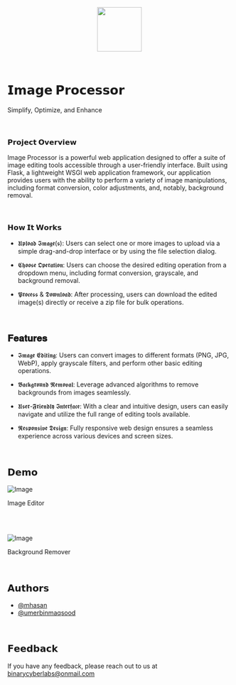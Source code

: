 <p align="center">
<img src='https://i.ibb.co/g7Ys7pQ/favicon.png' style="height:100px;width:100px;" >
</p>

<br>

# 𝗜𝗺𝗮𝗴𝗲 𝗣𝗿𝗼𝗰𝗲𝘀𝘀𝗼𝗿
Simplify, Optimize, and Enhance

<br>

### 𝗣𝗿𝗼𝗷𝗲𝗰𝘁 𝗢𝘃𝗲𝗿𝘃𝗶𝗲𝘄

Image Processor is a powerful web application designed to offer a suite of image editing tools accessible through a user-friendly interface. Built using Flask, a lightweight WSGI web application framework, our application provides users with the ability to perform a variety of image manipulations, including format conversion, color adjustments, and, notably, background removal.

<br>

### 𝗛𝗼𝘄 𝗜𝘁 𝗪𝗼𝗿𝗸𝘀

- 𝖀𝖕𝖑𝖔𝖆𝖉 𝕴𝖒𝖆𝖌𝖊(𝖘): Users can select one or more images to upload via a simple drag-and-drop interface or by using the file selection dialog.

- 𝕮𝖍𝖔𝖔𝖘𝖊 𝕺𝖕𝖊𝖗𝖆𝖙𝖎𝖔𝖓: Users can choose the desired editing operation from a dropdown menu, including format conversion, grayscale, and background removal.

- 𝕻𝖗𝖔𝖈𝖊𝖘𝖘 & 𝕯𝖔𝖜𝖓𝖑𝖔𝖆𝖉: After processing, users can download the edited image(s) directly or receive a zip file for bulk operations.

<br>

## 𝐅𝐞𝐚𝐭𝐮𝐫𝐞𝐬

- 𝕴𝖒𝖆𝖌𝖊 𝕰𝖉𝖎𝖙𝖎𝖓𝖌: Users can convert images to different formats (PNG, JPG, WebP), apply grayscale filters, and perform other basic editing operations.

- 𝕭𝖆𝖈𝖐𝖌𝖗𝖔𝖚𝖓𝖉 𝕽𝖊𝖒𝖔𝖛𝖆𝖑: Leverage advanced algorithms to remove backgrounds from images seamlessly.

- 𝖀𝖘𝖊𝖗-𝕱𝖗𝖎𝖊𝖓𝖉𝖑𝖞 𝕴𝖓𝖙𝖊𝖗𝖋𝖆𝖈𝖊: With a clear and intuitive design, users can easily navigate and utilize the full range of editing tools available.

- 𝕽𝖊𝖘𝖕𝖔𝖓𝖘𝖎𝖛𝖊 𝕯𝖊𝖘𝖎𝖌𝖓: Fully responsive web design ensures a seamless experience across various devices and screen sizes.

<br>


## 𝗗𝗲𝗺𝗼

![Image](https://i.ibb.co/gFSY5ds/Image-Editor.png)

Image Editor

<br>
<br><be>

![Image](https://i.ibb.co/q0xKBkT/Background-Remover.png)

Background Remover

<br>

##  𝗔𝘂𝘁𝗵𝗼𝗿𝘀

- [@mhasan](https://www.github.com/Hellohasan10)
- [@umerbinmaqsood](#)

<br>

## 𝗙𝗲𝗲𝗱𝗯𝗮𝗰𝗸

If you have any feedback, please reach out to us at binarycyberlabs@onmail.com

